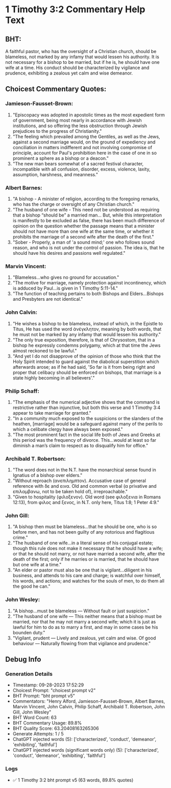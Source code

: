# 1 Timothy 3:2 Commentary Help Text

## BHT:
A faithful pastor, who has the oversight of a Christian church, should be blameless, not marked by any infamy that would lessen his authority. It is not necessary for a bishop to be married, but if he is, he should have one wife at a time. His conduct should be characterized by vigilance and prudence, exhibiting a zealous yet calm and wise demeanor.

## Choicest Commentary Quotes:
### Jamieson-Fausset-Brown:
1. "Episcopacy was adopted in apostolic times as the most expedient form of government, being most nearly in accordance with Jewish institutions, and so offering the less obstruction through Jewish prejudices to the progress of Christianity."
2. "The feeling which prevailed among the Gentiles, as well as the Jews, against a second marriage would, on the ground of expediency and conciliation in matters indifferent and not involving compromise of principle, account for Paul's prohibition here in the case of one in so prominent a sphere as a bishop or a deacon."
3. "The new man bears somewhat of a sacred festival character, incompatible with all confusion, disorder, excess, violence, laxity, assumption, harshness, and meanness."

### Albert Barnes:
1. "A bishop - A minister of religion, according to the foregoing remarks, who has the charge or oversight of any Christian church."
2. "The husband of one wife - This need not be understood as requiring that a bishop “should be” a married man... But, while this interpretation is manifestly to be excluded as false, there has been much difference of opinion on the question whether the passage means that a minister should not have more than one wife at the same time, or whether it prohibits the marriage of a second wife after the death of the first."
3. "Sober - Properly, a man of 'a sound mind;' one who follows sound reason, and who is not under the control of passion. The idea is, that he should have his desires and passions well regulated."

### Marvin Vincent:
1. "Blameless...who gives no ground for accusation."
2. "The motive for marriage, namely protection against incontinency, which is adduced by Paul...is given in 1 Timothy 5:11-14."
3. "The function of teaching pertains to both Bishops and Elders...Bishops and Presbyters are not identical."

### John Calvin:
1. "He wishes a bishop to be blameless, instead of which, in the Epistle to Titus, He has used the word ἀνέγκλητον, meaning by both words, that he must not be marked by any infamy that would lessen his authority."
2. "The only true exposition, therefore, is that of Chrysostom, that in a bishop he expressly condemns polygamy, which at that time the Jews almost reckoned to be lawful."
3. "And yet I do not disapprove of the opinion of those who think that the Holy Spirit intended to guard against the diabolical superstition which afterwards arose; as if he had said, 'So far is it from being right and proper that celibacy should be enforced on bishops, that marriage is a state highly becoming in all believers'."

### Philip Schaff:
1. "The emphasis of the numerical adjective shows that the command is restrictive rather than injunctive, but both this verse and 1 Timothy 3:4 appear to take marriage for granted."
2. "In a community much exposed to the suspicions or the slanders of the heathen, [marriage] would be a safeguard against many of the perils to which a celibate clergy have always been exposed."
3. "The most prominent fact in the social life both of Jews and Greeks at this period was the frequency of divorce. This...would at least so far diminish a man’s claim to respect as to disqualify him for office."

### Archibald T. Robertson:
1. "The word does not in the N.T. have the monarchical sense found in Ignatius of a bishop over elders."
2. "Without reproach (ανεπιλημπτον). Accusative case of general reference with δε and εινα. Old and common verbal (α privative and επιλαμβανω, not to be taken hold of), irreproachable."
3. "Given to hospitality (φιλοξενον). Old word (see φιλοξενια in Romans 12:13), from φιλος and ξενος, in N.T. only here, Titus 1:8; 1 Peter 4:9."

### John Gill:
1. "A bishop then must be blameless...that he should be one, who is so before men, and has not been guilty of any notorious and flagitious crime."
2. "The husband of one wife...in a literal sense of his conjugal estate; though this rule does not make it necessary that he should have a wife; or that he should not marry, or not have married a second wife, after the death of the first; only if he marries or is married, that he should have but one wife at a time."
3. "An elder or pastor must also be one that is vigilant...diligent in his business, and attends to his care and charge; is watchful over himself, his words, and actions; and watches for the souls of men, to do them all the good he can."

### John Wesley:
1. "A bishop...must be blameless — Without fault or just suspicion."
2. "The husband of one wife — This neither means that a bishop must be married, nor that he may not marry a second wife; which it is just as lawful for him to do as to marry a first, and may in some cases be his bounden duty."
3. "Vigilant, prudent — Lively and zealous, yet calm and wise. Of good behaviour — Naturally flowing from that vigilance and prudence."


## Debug Info
### Generation Details
- Timestamp: 09-28-2023 17:52:29
- Choicest Prompt: "choicest prompt v2"
- BHT Prompt: "bht prompt v5"
- Commentators: "Henry Alford, Jamieson-Fausset-Brown, Albert Barnes, Marvin Vincent, John Calvin, Philip Schaff, Archibald T. Robertson, John Gill, John Wesley"
- BHT Word Count: 63
- BHT Commentary Usage: 89.8%
- BHT Quality Score: 63.20408163265306
- Generate Attempts: 1 / 5
- ChatGPT injected words (5):
	['characterized', 'conduct', 'demeanor', 'exhibiting', 'faithful']
- ChatGPT injected words (significant words only) (5):
	['characterized', 'conduct', 'demeanor', 'exhibiting', 'faithful']

### Logs
- ✅ 1 Timothy 3:2 bht prompt v5 (63 words, 89.8% quotes)